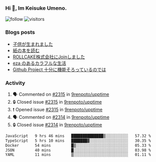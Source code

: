 ### Hi 👋, Im Keisuke Umeno.

<!--
**9renpoto/9renpoto** is a ✨ _special_ ✨ repository because its `README.md` (this file) appears on your GitHub profile.

Here are some ideas to get you started:

- 🔭 I’m currently working on ...
- 🌱 I’m currently learning ...
- 👯 I’m looking to collaborate on ...
- 🤔 I’m looking for help with ...
- 💬 Ask me about ...
- 📫 How to reach me: ...
- 😄 Pronouns: ...
- ⚡ Fun fact: ...
-->

![follow](https://img.shields.io/github/followers/9renpoto?label=Follow&style=social)
![visitors](https://komarev.com/ghpvc/?username=9renpoto&label=Profile%20views&color=0e75b6&style=flat)

### Blogs posts

<!-- BLOG-POST-LIST:START -->
- [子供が生まれました](https://9renpoto.win/entry/2024/04/18/hello-world)
- [紙の本を読む](https://9renpoto.win/entry/2024/02/25/reading-papar-book)
- [ROLLCAKE株式会社にJoinしました](https://9renpoto.win/entry/2024/02/11/join)
- [eza のあるカラフルな生活](https://9renpoto.win/entry/2024/02/01/eza)
- [Github Project 十分に機能そろっているのでは](https://9renpoto.win/entry/2024/01/14/gh-projects)
<!-- BLOG-POST-LIST:END -->

### Activity

<!--START_SECTION:activity-->
1. 🗣 Commented on [#2315](https://github.com/9renpoto/upptime/issues/2315#issuecomment-2094368302) in [9renpoto/upptime](https://github.com/9renpoto/upptime)
2. 🔒 Closed issue [#2315](https://github.com/9renpoto/upptime/issues/2315) in [9renpoto/upptime](https://github.com/9renpoto/upptime)
3. ❗ Opened issue [#2315](https://github.com/9renpoto/upptime/issues/2315) in [9renpoto/upptime](https://github.com/9renpoto/upptime)
4. 🗣 Commented on [#2314](https://github.com/9renpoto/upptime/issues/2314#issuecomment-2094348122) in [9renpoto/upptime](https://github.com/9renpoto/upptime)
5. 🔒 Closed issue [#2314](https://github.com/9renpoto/upptime/issues/2314) in [9renpoto/upptime](https://github.com/9renpoto/upptime)
<!--END_SECTION:activity-->

<!--START_SECTION:waka-->

```txt
JavaScript   9 hrs 46 mins   ██████████████▒░░░░░░░░░░   57.32 %
TypeScript   5 hrs 10 mins   ███████▓░░░░░░░░░░░░░░░░░   30.35 %
Docker       54 mins         █▒░░░░░░░░░░░░░░░░░░░░░░░   05.33 %
JSON         40 mins         █░░░░░░░░░░░░░░░░░░░░░░░░   03.98 %
YAML         11 mins         ▒░░░░░░░░░░░░░░░░░░░░░░░░   01.11 %
```

<!--END_SECTION:waka-->
